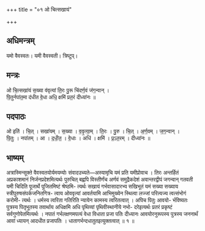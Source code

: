 +++
title = "०१ ओ चित्सखायं"

+++
## अधिमन्त्रम्
यमो वैवस्वतः। यमी वैवस्वती। त्रिष्टुप्।

## मन्त्रः
ओ चि॒त्सखा॑यं स॒ख्या व॑वृत्यां ति॒रः पु॒रू चि॑दर्ण॒वं ज॑ग॒न्वान् ।  
पि॒तुर्नपा॑त॒मा द॑धीत वे॒धा अधि॒ क्षमि॑ प्रत॒रं दीध्या॑नः ॥

## पदपाठः
ओ इति॑ । चि॒त् । सखा॑यम् । स॒ख्या । व॒वृ॒त्या॒म् । ति॒रः । पु॒रु । चि॒त् । अ॒र्ण॒वम् । ज॒ग॒न्वान् ।  
पि॒तुः । नपा॑तम् । आ । द॒धी॒त॒ । वे॒धाः । अधि॑ । क्षमि॑ । प्र॒ऽत॒रम् । दीध्या॑नः ॥

## भाष्यम्
अत्रास्मिन्सूक्ते वैवस्वतयोर्यमयम्योः संवादउच्यते—अस्यामृचि यमं प्रति यमीप्रोवाच । तिरः अन्तर्हितं अप्रकाशमानं निर्जनप्रदेशमित्यर्थः पुरुचित् बह्वपि विस्तीर्णंच अर्णवं समुद्रैकदेशं अवान्तरद्वीपं जगन्वान् गतवती यमी चिदिति पूजार्थे पूजितमिष्टं श्रेष्ठमि- त्यर्थः सखायं गर्भवासादारभ्य सखिभूतं यमं सख्या सख्याय स्त्रीपुरुषसंपर्कजनितगित्र- त्वाय ओववृत्यां आवर्तयामि आभिमुख्येन स्थित्वा लज्जां परित्यज्य त्वत्संभोगं करोमी- त्यर्थः । धर्मस्य त्वरिता गतिरिति न्यायेन कामस्य त्वरितत्वात् । अपिच पितुः आवयो- र्भविष्यतः पुत्रस्य पितृभूतस्य तवार्थाय अधिक्षमि अधि पृथिव्यां पृथिवीस्थानीये नभो- दरेइत्यर्थः प्रतरं प्रकृष्टं सर्वगुणोपेतमित्यर्थः । नपातं गर्भलक्षणमपत्यं वेधा विधाता प्रजा पतिः दीध्यानः आवयोरनुरूपस्य पुत्रस्य जननार्थं आवां ध्यायन् आदधीत प्रजापतिः । धातागर्भन्दधातुतइत्युक्तत्वात् ॥ १ ॥